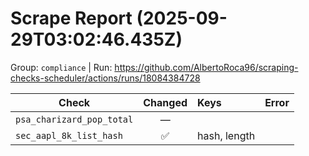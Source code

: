# Scrape Report (2025-09-29T03:02:46.435Z)

Group: `compliance`  |  Run: https://github.com/AlbertoRoca96/scraping-checks-scheduler/actions/runs/18084384728

| Check | Changed | Keys | Error |
|---|:---:|:--|:--|
| `psa_charizard_pop_total` | — |  |  |
| `sec_aapl_8k_list_hash` | ✅ | hash, length |  |
